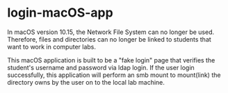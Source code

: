 # login-macOS-app

  In macOS version 10.15, the Network File System can no longer be used. Therefore, files and directories can no longer be linked to students that want to work in 
computer labs.

  This macOS application is built to be a "fake login" page that verifies the student's username and password via ldap login. If the user login successfully, this 
application will perform an smb mount to mount(link) the directory owns by the user on to the local lab machine.
